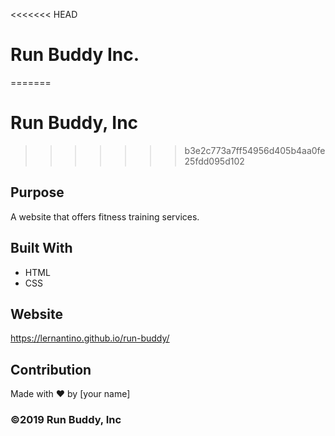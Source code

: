 <<<<<<< HEAD
# Run Buddy Inc.
=======
# Run Buddy, Inc
>>>>>>> b3e2c773a7ff54956d405b4aa0fe25fdd095d102

## Purpose
A website that offers fitness training services. 

## Built With
* HTML
* CSS

## Website
https://lernantino.github.io/run-buddy/

## Contribution
Made with ❤️ by [your name]

### ©️2019 Run Buddy, Inc 
